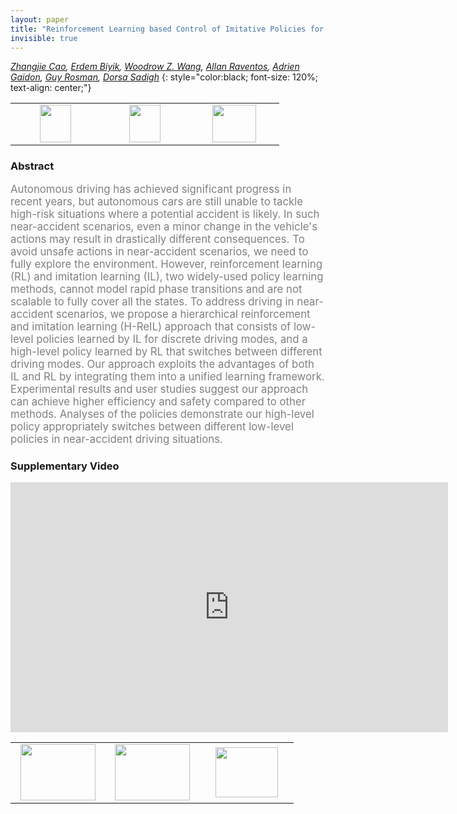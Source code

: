 ```yaml
---
layout: paper
title: "Reinforcement Learning based Control of Imitative Policies for Near-Accident Driving"
invisible: true
---
```

*[Zhangjie Cao](https://caozhangjie.github.io/), [Erdem Biyik](http://stanford.edu/~ebiyik/), [Woodrow Z. Wang](https://www.linkedin.com/in/woodrow-wang-214043150/), [Allan Raventos](https://www.linkedin.com/in/allan-ravent%C3%B3s-19b962138/), [Adrien Gaidon](https://www.linkedin.com/in/adrien-gaidon-63ab2358/), [Guy Rosman](http://people.csail.mit.edu/rosman/), [Dorsa Sadigh](https://dorsa.fyi/)*
{: style="color:black; font-size: 120%; text-align: center;"}

<table width="30%"> <tr>
<td style="width: 20%; text-align: center;"><a href="http://www.roboticsproceedings.org/rss16/p039.pdf"><img src="{{ site.baseurl }}/images/paper_link.png"
width = "50"  height = "60"/> </a> </td>

<td style="width: 20%; text-align: center;"><a href="https://github.com/Stanford-ILIAD/CARLO"><img src="{{ site.baseurl }}/images/software_link.png"
width = "50"  height = "60"/> </a> </td>

<td style="width: 20%; text-align: center;"><a href="nan"><img src="{{ site.baseurl }}/images/pheedloop_link.png"
width = "70"  height = "60"/> </a> </td>

</tr></table>

### Abstract
<html><p style="color:gray; font-size: 120%; text-align: justified;">
Autonomous driving has achieved significant progress in recent years, but autonomous cars are still unable to tackle high-risk situations where a potential accident is likely. In such near-accident scenarios, even a minor change in the vehicle's actions may result in drastically different consequences. To avoid unsafe actions in near-accident scenarios, we need to fully explore the environment. However, reinforcement learning (RL) and imitation learning (IL), two widely-used policy learning methods, cannot model rapid phase transitions and are not scalable to fully cover all the states. To address driving in near-accident scenarios, we propose a hierarchical reinforcement and imitation learning (H-ReIL) approach that consists of low-level policies learned by IL for discrete driving modes, and a high-level policy learned by RL that switches between different driving modes. Our approach exploits the advantages of both IL and RL by integrating them into a unified learning framework. Experimental results and user studies suggest our approach can achieve higher efficiency and safety compared to other methods. Analyses of the policies demonstrate our high-level policy appropriately switches between different low-level policies in near-accident driving situations.
</p></html>

### Supplementary Video
<iframe width="700" height="400" src="https://www.youtube.com/embed/CY24zlC_HdI " frameborder="0" allow="accelerometer; autoplay; encrypted-media; gyroscope; picture-in-picture" allowfullscreen></iframe>

<table width="100%"><tr><td style="width: 30%; text-align: center;"><a href="{{ site.baseurl }}/program/papers/38"> <img src="{{ site.baseurl }}/images/previous_icon.png" width = "120"  height = "90"/> </a> </td>

<td style="width: 30%; text-align: center;"><a href="{{ site.baseurl }}/program/papers"> <img src="{{ site.baseurl }}/images/overview_icon.png" width = "120"  height = "90"/> </a> </td> 

<td style="width: 30%; text-align: center;"><a href="{{ site.baseurl }}/program/papers/40"> <img src="{{ site.baseurl }}/images/next_icon.png" width = "100"  height = "80"/> </a> </td> 

</tr></table>

